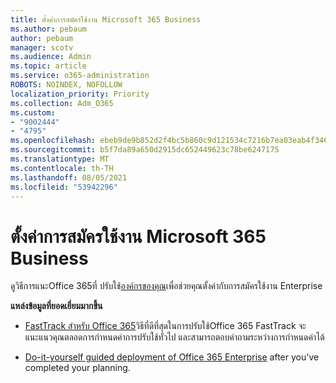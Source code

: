 ```yaml
---
title: ตั้งค่าการสมัครใช้งาน Microsoft 365 Business
ms.author: pebaum
author: pebaum
manager: scotv
ms.audience: Admin
ms.topic: article
ms.service: o365-administration
ROBOTS: NOINDEX, NOFOLLOW
localization_priority: Priority
ms.collection: Adm_O365
ms.custom:
- "9002444"
- "4795"
ms.openlocfilehash: ebeb9de9b852d2f4bc5b860c9d121534c7216b7ea03eab4f346691bcdaf5b562
ms.sourcegitcommit: b5f7da89a650d2915dc652449623c78be6247175
ms.translationtype: MT
ms.contentlocale: th-TH
ms.lasthandoff: 08/05/2021
ms.locfileid: "53942296"
---
```

# <a name="set-up-a-microsoft-365-business-subscription"></a>ตั้งค่าการสมัครใช้งาน Microsoft 365 Business

ดูวิธีการแนะOffice 365ที่ ปรับใช้[องค์กรของคุณ](https://docs.microsoft.com/office365/enterprise/setup-overview-for-enterprises)เพื่อช่วยคุณตั้งค่ากับการสมัครใช้งาน Enterprise

**แหล่งข้อมูลที่ยอดเยี่ยมมากขึ้น**

- [FastTrack สําหรับ Office 365](https://docs.microsoft.com/fasttrack/O365-fasttrack-benefit-for-office-365)วิธีที่ดีที่สุดในการปรับใช้Office 365 FastTrack จะแนะแนวคุณตลอดการกําหนดค่าการปรับใช้ทั่วไป และสามารถตอบคําถามระหว่างการกําหนดค่าได้ 

- [Do-it-yourself guided deployment of Office 365 Enterprise](https://docs.microsoft.com/office365/enterprise/setup-overview-for-enterprises#do-it-yourself-guided-deployment-of-office-365-enterprise) after you've completed your planning. 
